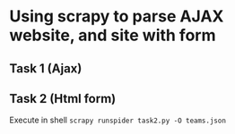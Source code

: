 # Using scrapy to parse AJAX website, and site with form

## Task 1 (Ajax)

## Task 2 (Html form)

Execute in shell `scrapy runspider task2.py -O teams.json`
